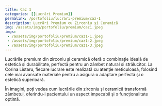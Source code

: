 ```yaml
---
title: Caz 1
categories: [[Lucrări Premium]]
permalink: /portofoliu/lucrari-premium/caz-1
description: Lucrări Premium cu Zirconiu și Ceramică
img: /assets/img/portofoliu/premium/caz1.jpeg
imgs:
 - /assets/img/portofoliu/premium/caz1-1.jpeg
 - /assets/img/portofoliu/premium/caz1-2.jpeg
 - /assets/img/portofoliu/premium/caz1-3.jpeg
---
```




Lucrările premium din zirconiu și ceramică oferă o combinație ideală de estetică și durabilitate, perfectă pentru un zâmbet natural și strălucitor. La Corina Listaru, fiecare lucrare este realizată cu atenție meticuloasă, folosind cele mai avansate materiale pentru a asigura o adaptare perfectă și o estetică superioară.

În imagini, poți vedea cum lucrările din zirconiu și ceramică transformă zâmbetul, oferindu-i pacientului un aspect impecabil și o funcționalitate optimă.	

